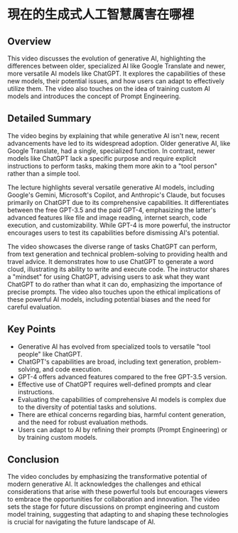 # 現在的生成式人工智慧厲害在哪裡

## Overview
This video discusses the evolution of generative AI, highlighting the differences between older, specialized AI like Google Translate and newer, more versatile AI models like ChatGPT. It explores the capabilities of these new models, their potential issues, and how users can adapt to effectively utilize them. The video also touches on the idea of training custom AI models and introduces the concept of Prompt Engineering.

## Detailed Summary
The video begins by explaining that while generative AI isn't new, recent advancements have led to its widespread adoption. Older generative AI, like Google Translate, had a single, specialized function. In contrast, newer models like ChatGPT lack a specific purpose and require explicit instructions to perform tasks, making them more akin to a "tool person" rather than a simple tool.

The lecture highlights several versatile generative AI models, including Google's Gemini, Microsoft's Copilot, and Anthropic's Claude, but focuses primarily on ChatGPT due to its comprehensive capabilities. It differentiates between the free GPT-3.5 and the paid GPT-4, emphasizing the latter's advanced features like file and image reading, internet search, code execution, and customizability. While GPT-4 is more powerful, the instructor encourages users to test its capabilities before dismissing AI's potential.

The video showcases the diverse range of tasks ChatGPT can perform, from text generation and technical problem-solving to providing health and travel advice. It demonstrates how to use ChatGPT to generate a word cloud, illustrating its ability to write and execute code. The instructor shares a "mindset" for using ChatGPT, advising users to ask what they want ChatGPT to do rather than what it can do, emphasizing the importance of precise prompts. The video also touches upon the ethical implications of these powerful AI models, including potential biases and the need for careful evaluation.

## Key Points
- Generative AI has evolved from specialized tools to versatile "tool people" like ChatGPT.
- ChatGPT's capabilities are broad, including text generation, problem-solving, and code execution.
- GPT-4 offers advanced features compared to the free GPT-3.5 version.
- Effective use of ChatGPT requires well-defined prompts and clear instructions.
- Evaluating the capabilities of comprehensive AI models is complex due to the diversity of potential tasks and solutions.
- There are ethical concerns regarding bias, harmful content generation, and the need for robust evaluation methods.
- Users can adapt to AI by refining their prompts (Prompt Engineering) or by training custom models.

## Conclusion
The video concludes by emphasizing the transformative potential of modern generative AI. It acknowledges the challenges and ethical considerations that arise with these powerful tools but encourages viewers to embrace the opportunities for collaboration and innovation. The video sets the stage for future discussions on prompt engineering and custom model training, suggesting that adapting to and shaping these technologies is crucial for navigating the future landscape of AI.
